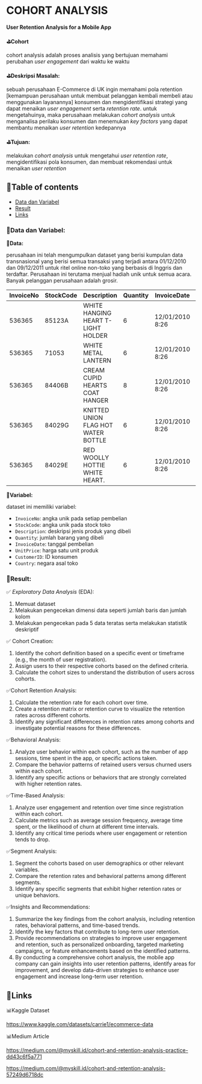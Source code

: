 # COHORT ANALYSIS
**User Retention Analysis for a Mobile App**

**⛳Cohort**

cohort analysis adalah proses analisis yang bertujuan memahami perubahan *user engagement* dari waktu ke waktu

**⛳Deskripsi Masalah:**

sebuah perusahaan E-Commerce di UK ingin memahami pola retention [kemampuan perusahaan untuk membuat pelanggan kembali membeli atau menggunakan layanannya] konsumen dan mengidentifikasi strategi yang dapat menaikan *user engagement* serta *retention rate*. untuk mengetahuinya, maka perusahaan melakukan *cohort analysis* untuk menganalisa perilaku konsumen dan menemukan *key factors* yang dapat membantu menaikan *user retention* kedepannya

**⛳Tujuan:**

melakukan *cohort analysis* untuk mengetahui *user retention rate*, mengidentifikasi pola konsumen, dan membuat rekomendasi untuk menaikan *user retention*


## 📌Table of contents
- [Data dan Variabel](https://github.com/DiannitaOlipmimi/cohort_analysis#dataset)
- [Result](https://github.com/DiannitaOlipmimi/cohort_analysis#result)
- [Links](https://github.com/DiannitaOlipmimi/cohort_analysis#links)

### 🧵Data dan Variabel:

**📒Data:**

perusahaan ini telah mengumpulkan dataset yang berisi kumpulan data transnasional yang berisi semua transaksi yang terjadi antara 01/12/2010 dan 09/12/2011 untuk ritel online non-toko yang berbasis di Inggris dan terdaftar. Perusahaan ini terutama menjual hadiah unik untuk semua acara. Banyak pelanggan perusahaan adalah grosir. 

| InvoiceNo | StockCode | Description                         | Quantity | InvoiceDate     | UnitPrice | CustomerID | Country        |
| --------- | --------- | ----------------------------------- | -------- | --------------- | --------- | ---------- | -------------- |
| 536365    | 85123A    | WHITE HANGING HEART T-LIGHT HOLDER  | 6        | 12/01/2010 8:26 | 2.55      | 17850      | United Kingdom |
| 536365    | 71053     | WHITE METAL LANTERN                 | 6        | 12/01/2010 8:26 | 3.39      | 17850      | United Kingdom |
| 536365    | 84406B    | CREAM CUPID HEARTS COAT HANGER      | 8        | 12/01/2010 8:26 | 2.75      | 17850      | United Kingdom |
| 536365    | 84029G    | KNITTED UNION FLAG HOT WATER BOTTLE | 6        | 12/01/2010 8:26 | 3.39      | 17850      | United Kingdom |
| 536365    | 84029E    | RED WOOLLY HOTTIE WHITE HEART.      | 6        | 12/01/2010 8:26 | 3.39      | 17850      | United Kingdom |

**📒Variabel:**

dataset ini memiliki variabel:
- `InvoiceNo`: angka unik pada setiap pembelian 
- `StockCode`: angka unik pada stock toko
- `Description`: deskripsi jenis produk yang dibeli
- `Quantity`: jumlah barang yang dibeli
- `InvoiceDate`: tanggal pembelian
- `UnitPrice`: harga satu unit produk
- `CustomerID`: ID konsumen
- `Country`: negara asal toko


### 🧵Result:
✅ *Exploratory Data Analysis* (EDA):
1. Memuat dataset
2. Melakukan pengecekan dimensi data seperti jumlah baris dan jumlah kolom
3. Melakukan pengecekan pada 5 data teratas serta melakukan statistik deskriptif

✅ Cohort Creation:
1. Identify the cohort definition based on a specific event or timeframe (e.g., the month of user registration).
2. Assign users to their respective cohorts based on the defined criteria.
3. Calculate the cohort sizes to understand the distribution of users across cohorts.

✅Cohort Retention Analysis:
1. Calculate the retention rate for each cohort over time.
2. Create a retention matrix or retention curve to visualize the retention rates across different cohorts.
3. Identify any significant differences in retention rates among cohorts and investigate potential reasons for these differences.

✅Behavioral Analysis:
1. Analyze user behavior within each cohort, such as the number of app sessions, time spent in the app, or specific actions taken.
2. Compare the behavior patterns of retained users versus churned users within each cohort.
3. Identify any specific actions or behaviors that are strongly correlated with higher retention rates.

✅Time-Based Analysis:
1. Analyze user engagement and retention over time since registration within each cohort.
2. Calculate metrics such as average session frequency, average time spent, or the likelihood of churn at different time intervals.
3. Identify any critical time periods where user engagement or retention tends to drop.

✅Segment Analysis:
1. Segment the cohorts based on user demographics or other relevant variables.
2. Compare the retention rates and behavioral patterns among different segments.
3. Identify any specific segments that exhibit higher retention rates or unique behaviors.

✅Insights and Recommendations:
1. Summarize the key findings from the cohort analysis, including retention rates, behavioral patterns, and time-based trends.
2. Identify the key factors that contribute to long-term user retention.
3. Provide recommendations on strategies to improve user engagement and retention, such as personalized onboarding, targeted marketing campaigns, or feature enhancements based on the identified patterns.
4. By conducting a comprehensive cohort analysis, the mobile app company can gain insights into user retention patterns, identify areas for improvement, and develop data-driven strategies to enhance user engagement and increase long-term user retention.

## 🧵**Links**

📊Kaggle Dataset

https://www.kaggle.com/datasets/carrie1/ecommerce-data

📊Medium Article

https://medium.com/@myskill.id/cohort-and-retention-analysis-practice-dd43c6f5a771

https://medium.com/@myskill.id/cohort-and-retention-analysis-57249d6718dc
